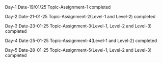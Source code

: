 Day-1
Date-19/01/25
Topic-Assignment-1 completed

Day-2
Date-21-01-25
Topic-Assignment-2(Level-1 and Level-2) completed

Day-3
Date-23-01-25
Topic-Assignment-3(Level-1, Level-2 and Level-3) completed

Day-4
Date-25-01-25
Topic-Assignment-4(Level-1 and Level-2) completed

Day-5
Date-28-01-25
Topic-Assignment-5(Level-1, Level-2 and Level-3) completed
